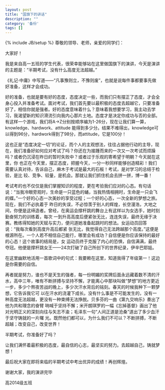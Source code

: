 ```yaml
---
layout: post
title: "国旗下的讲话"
description: ""
category: '备份'
tags: []
---
```

{% include JB/setup %}
尊敬的领导、老师，亲爱的同学们：

大家好！

我是来自高一五班的学生代表，很荣幸能够站在这里做国旗下的演讲，今天是演讲的主题是：“半期考试，没有什么高度无法超越。”

《礼记·中庸》中写道——“凡事豫则立，不豫则废”，也就是说每件事都要事先做好准备，这样才会成功。

好的准备，也就是要有好的态度，态度决定一些，而我们只有摆正了态度，才会全身心投入并准备考试。面对考试，我们首先要以最积极的态度去超越它，只要准备好了，相信你就是强者。好的态度意味着什么？意味着我想要学习，我主动去学习，我渴望新的知识滑流引向我内心那片土地。态度才是决定你成功与否的全部。有这样一个游戏，我们将A→Z分别按顺序编为1-26分，现在让我们算一算，knowledge、hardwork、attitude 能得到多少分。结果不难得出，knowledge可以得到96分，hardwork得到了98分，而attitude，它是100分！

这也正是“态度决定一切”的论证，而个人的主观想法，往往占据他行动的主导，现在，我们准备好如何应对考试了吗？你还在为接踵而来的一次又一次考试而烦躁吗？或者仍沉浸在昨日的暂时失败中？或者过于乐观的寄希望于明朝？今天就在这里，你 也正在今天里，摆正态度，把握今天，一分一秒同样能够创造精彩！我们需要认真对待，告诉自己，麻木于考试是最大的石板！考试，是对学习的总结于检验，是比 较、竞争、较量，是机会。那就让我们抓住机会去拼一拼，博一番！

考试考的也不仅仅是我们掌握知识的程度，更在考验我们应对的心态。有句话说：“当我冷眼旁观时，生命是一只蓝色的蛹，当我热情相拥时，生命是一只会飞的蝶。”一个好的心态一次美妙的享受过程；一个好的心态，一次全新的梦想之旅。现在，我们不必执着于 昨日的失误，不必惊羡于别人的辉煌，长空漫浩，大地之间，你便是这缔造者。曾经，在奥运会撑杆跳的舞台上有这样以为女选手，她时刻勤奋努力的训练着，每次 一到升高高度后便紧张无比，连连失误，最终无缘于决赛。教练得知她的天赋与实力，便问道她准备起跳时的想法。女运动员回答说：“我每次看到高度升高后都紧 张无比，我觉得自己无法跨越那个高度。”这便是根源所在。一个人若不相信自己能行，哪里会有成功？自信便是你应该保持的最好的心态！这个故事的结局是，女 运动员终于克服了内心的恐惧，自信满满，最终夺冠。他便是撑杆跳女王——24次打破了自己所创下的世界纪录，伊辛巴耶娃。

在这里幽默地活用一首歌词中的句式：我要赖在这里，知道我得了年级第一！这边是你需要的自信。

再者就是努力，谁也不是天生的强者，每一份明媚的奖牌后面永远藏着数不清的汗水，高中三年，唯有不断拼搏与坚持不懈，才能离心中那块叫做“梦想”的地方更近一步，多少个熬夜苦战的晚上，多少次汗水背后的铭刻。春天的时候我种下一颗梦想，它告诉我它可 以在汗水的浇灌下成长。没有什么事是不可能发生的，没有一种高度无法超越，更没有一种束缚无法挣脱。贝多芬的一曲《第九交响乐》奏出了他为共和理念的奋臂 呐喊于坚持不懈；米开朗琪罗的一幅《忘掉基督》画出了他对光明正义的深刻向往与矢志不渝；毛泽东一句“人间正道是沧桑”道出了多少血汗于坚守铸就的一片曙 光。既然他们都可以，为什么我们不可以？不断拼搏，不断超越；改变自己，改变世界！

半期考试，你准备好了吗？

让我们满怀着最积极的态度，最自信的心志，最坚实的努力。去超越自己，铸就梦想！

最后祝大家在即将来临的半期考试中考出优异的成绩！再创辉煌。

谢谢大家，我的演讲完毕

高2014级五班
